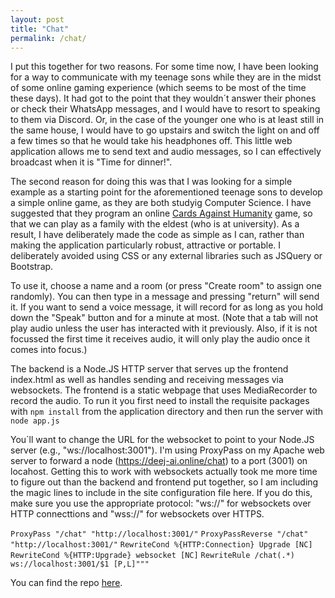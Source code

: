 ```yaml
---
layout: post
title: "Chat"
permalink: /chat/
---
```

I put this together for two reasons. For some time now, I have been looking for a way to communicate with my teenage sons while they are in the midst of some online gaming experience (which seems to be most of the time these days). It had got to the point that they wouldn´t answer their phones or check their WhatsApp messages, and I would have to resort to speaking to them via Discord. Or, in the case of the younger one who is at least still in the same house, I would have to go upstairs and switch the light on and off a few times so that he would take his headphones off. This little web application allows me to send text and audio messages, so I can effectively broadcast when it is "Time for dinner!".
<!--more-->

The second reason for doing this was that I was looking for a simple example as a starting point for the aforementioned teenage sons to develop a simple online game, as they are both studyig Computer Science. I have suggested that they program an online [Cards Against Humanity](https://cardsagainsthumanity.com/) game, so that we can play as a family with the eldest (who is at university). As a result, I have deliberately made the code as simple as I can, rather than making the application particularly robust, attractive or portable. I deliberately avoided using CSS or any external libraries such as JSQuery or Bootstrap.

To use it, choose a name and a room (or press "Create room" to assign one randomly). You can then type in a message and pressing "return" will send it. If you want to send a voice message, it will record for as long as you hold down the "Speak" button and for a minute at most. (Note that a tab will not play audio unless the user has interacted with it previously. Also, if it is not focussed the first time it receives audio, it will only play the audio once it comes into focus.)

The backend is a Node.JS HTTP server that serves up the frontend index.html as well as handles sending and receiving messages via websockets. The frontend is a static webpage that uses MediaRecorder to record the audio. To run it you first need to install the requisite packages with
```npm install```
from the application directory and then run the server with
```node app.js```

You´ll want to change the URL for the websocket to point to your Node.JS server (e.g., "ws://localhost:3001"). I'm using ProxyPass on my Apache web server to forward a node (https://deej-ai.online/chat) to a port (3001) on locahost. Getting this to work with websockets actually took me more time to figure out than the backend and frontend put together, so I am including the magic lines to include in the site configuration file here. If you do this, make sure you use the appropriate protocol: "ws://" for websockets over HTTP connecttions and "wss://" for websockets over HTTPS.

```ProxyPass "/chat" "http://localhost:3001/"```
```ProxyPassReverse "/chat" "http://localhost:3001/"```
```RewriteCond %{HTTP:Connection} Upgrade [NC]```
```RewriteCond %{HTTP:Upgrade} websocket [NC]```
```RewriteRule /chat(.*) ws://localhost:3001/$1 [P,L]"""```

You can find the repo [here](https://github.com/teticio/chat).
